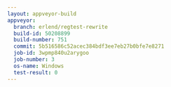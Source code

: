 ```yaml
---
layout: appveyor-build
appveyor:
  branch: erlend/regtest-rewrite
  build-id: 50208899
  build-number: 751
  commit: 5b516586c52acec384bdf3ee7eb27b0bfe7e8271
  job-id: 3wpmp840u2arygoo
  job-number: 3
  os-name: Windows
  test-result: 0
---
```


